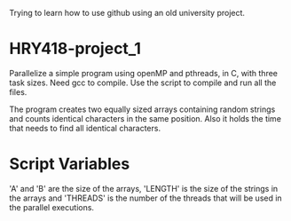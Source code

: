 Trying to learn how to use github using an old university project.


# HRY418-project_1

Parallelize a simple program using openMP and pthreads, in C, with three task sizes. Need gcc to compile. Use the script to compile and run all the files.

The program creates two equally sized arrays containing random strings and counts identical characters in the same position. Also it holds the time that needs to find all identical characters.


# Script Variables

'A' and 'B' are the size of the arrays, 'LENGTH' is the size of the strings in the arrays and 'THREADS' is the number of the threads that will be used in the parallel executions.

